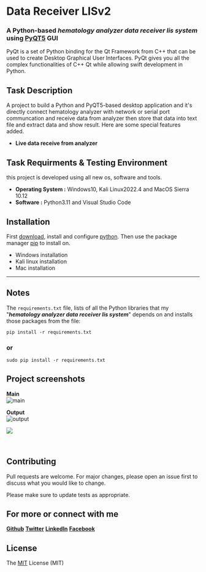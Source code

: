 # Data Receiver LISv2

### **A Python-based _hematology analyzer data receiver lis system_ using [PyQT5](https://wiki.python.org/moin/PyQt) GUI**

PyQt is a set of Python binding for the Qt Framework from C++ that can be used to create Desktop Graphical User Interfaces. PyQt gives you all the complex functionalities of C++ Qt while allowing swift development in Python.
<br/>

## Task Description
A project to build a Python and PyQT5-based desktop application and it's directly connect hematology analyzer with network or serial port communcation and receive data from analyzer then store that data into text file and extract data and show result. Here are some special features added.

* **Live data receive from analyzer**

## Task Requirments & Testing Environment
this project is developed using all new os, software and tools.

* **Operating System :** Windows10, Kali Linux2022.4 and MacOS Sierra 10.12
* **Software :** Python3.11 and Visual Studio Code


## Installation
First [download](https://www.python.org/downloads/), install and configure [python](https://www.python.org/doc/). Then use the package manager [pip](https://pip.pypa.io/en/stable/) to install on.

* Windows installation
* Kali linux installation
* Mac installation
---

## Notes
The `requirements.txt` file, lists of all the Python libraries that my "**_hematology analyzer data receiver lis system_**" depends on and installs those packages from the file:

```
pip install -r requirements.txt
```

### **or**

```
sudo pip install -r requirements.txt
```

## Project screenshots
**Main**<br/>
<img alt="main" src="[https://github.com/iam-ariful-islam/Data-Receiver-LISv2/screenshots/main.png](https://github.com/iam-ariful-islam/Data-Receiver-LISv2/blob/main/screenshots/main.PNG)" />

**Output**<br/>
<img alt="output" src="https://github.com/iam-ariful-islam/Data-Receiver-LISv2/screenshots/result.png" />

[![](https://markdown-videos-api.jorgenkh.no/youtube/lSAVfkJ4Psw)](https://youtu.be/lSAVfkJ4Psw)

<br/>

## Contributing

Pull requests are welcome. For major changes, please open an issue first to discuss what you would like to change.

Please make sure to update tests as appropriate.

## For more or connect with me

[**Github**](https://github.com/iam-ariful-islam)
[**Twitter**](https://twitter.com/am_ariful_islam)
[**LinkedIn**](https://bd.linkedin.com/in/im-ariful-islam)
[**Facebook**](https://www.facebook.com/jonakisoft.net/)

## License

The [MIT](https://choosealicense.com/licenses/mit/) License (MIT)
